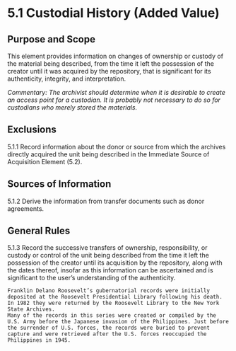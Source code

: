 # 5.1 Custodial History (Added Value)
## Purpose and Scope

This element provides information on changes of ownership or custody of the material being described, from the time it left the possession of the creator until it was acquired by the repository, that is significant for its authenticity, integrity, and interpretation.

*Commentary: The archivist should determine when it is desirable to create an access point for a custodian. It is probably not necessary to do so for custodians who merely stored the materials.*

## Exclusions

5.1.1 Record information about the donor or source from which the archives directly acquired the unit being described in the Immediate Source of Acquisition Element (5.2).

## Sources of Information

5.1.2 Derive the information from transfer documents such as donor agreements.

## General Rules
5.1.3 Record the successive transfers of ownership, responsibility, or custody or control of the unit being described from the time it left the possession of the creator until its acquisition by the repository, along with the dates thereof, insofar as this information can be ascertained and is significant to the user’s understanding of the authenticity.

```
Franklin Delano Roosevelt’s gubernatorial records were initially deposited at the Roosevelt Presidential Library following his death. In 1982 they were returned by the Roosevelt Library to the New York State Archives.
Many of the records in this series were created or compiled by the U.S. Army before the Japanese invasion of the Philippines. Just before the surrender of U.S. forces, the records were buried to prevent capture and were retrieved after the U.S. forces reoccupied the Philippines in 1945.
```
